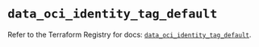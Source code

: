 # `data_oci_identity_tag_default`

Refer to the Terraform Registry for docs: [`data_oci_identity_tag_default`](https://registry.terraform.io/providers/oracle/oci/6.18.0/docs/data-sources/identity_tag_default).

